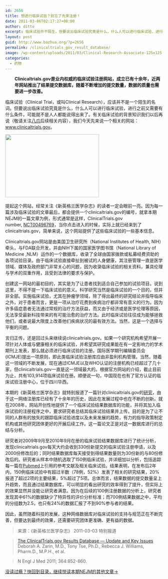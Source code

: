 ```yaml
---
id: 2656
title: 想进行临床试验？别忘了先来注册！
date: 2011-03-06T02:17:27+00:00
author: ditto
excerpt: 临床试验并不陌生，但要说出临床试验究竟是什么，什么人可以进行临床试验，进行之前又需要有什么条件，可能就不是人人都能说得出来了。欲知详情，猛击此文！
layout: post
guid: http://www.bazhua.org/?p=2656
permalink: /clinicaltrials_gov_result_database/
image: /wp-content/uploads/2011/03/Clinical-Research-Associate-125x125.jpg
categories:
  - 药物
---
```

<p style="padding-left: 30px;">
  <strong>Clinicaltrials.gov是业内权威的临床试验注册网站，成立已有十余年，近两年网站推出了结果提交数据库，随着不断增加的提交数量，数据的质量也需要进一步改善。</strong>
</p>

临床试验（Clinical Trial，或叫Clinical Research），应该并不是一个陌生的名词。但要说出临床试验究竟是什么，什么人可以进行临床试验，进行之前又需要有什么条件，可能就不是人人都能说得出来了。有关临床试验的背景知识我们以后再说（敬请关注[八爪](http://www.bazhua.org)后续相关内容），我们今天先来说一个相关的网站：<a href="http://www.clinicaltrials.gov" target="_self">www.clinicaltrials.gov</a>。

[<img class="aligncenter size-medium wp-image-2662" title="Clinical-Research-Associate" src="/wp-content/uploads/2011/03/Clinical-Research-Associate-300x201.jpg" alt="" width="300" height="201" srcset="/wp-content/uploads/2011/03/Clinical-Research-Associate-300x200.jpg 300w, /wp-content/uploads/2011/03/Clinical-Research-Associate-150x100.jpg 150w, /wp-content/uploads/2011/03/Clinical-Research-Associate-360x240.jpg 360w, /wp-content/uploads/2011/03/Clinical-Research-Associate-600x400.jpg 600w, /wp-content/uploads/2011/03/Clinical-Research-Associate.jpg 846w" sizes="(max-width: 300px) 100vw, 300px" />](/wp-content/uploads/2011/03/Clinical-Research-Associate.jpg)

提起这个网站，经常关注《新英格兰医学杂志》的读者一定会眼前一亮。因为每一篇涉及临床试验的文章最后，都会提供一个clinicaltrials.gov的编号，就拿本期NEJM的一篇文章为例，形式通常是这样，ClinicalTrials.gov number, <a href="http://clinicaltrials.gov/show/NCT00496769" target="url">NCT00496769</a>，当你点击进入的时候，实际上就已经来到了clinicaltrials.gov，简单来说，这个网站提供了这些临床试验的一些基本信息。

Clinicaltrials.gov网站是由美国卫生研究所（National Institutes of Health, NIH）牵头，与FDA联合开发，并由NIH下属的国家医学图书馆（National Library of Medicine ,NLM）运作的一个数据库，收录了全球由国家拨款或私募经费资助的各项试验目录。由于临床试验直接牵扯到被试的人身健康，其注册管理一直是医学领域、媒体及政府部门非常关心的问题，因为收录临床试验的相关资料，兼具伦理与学术的双重作用，且受到法律的要求与保护。

创建这一网站的最初目的，其实是为了让患者找到适合自己参加的试验项目。说到这里，不得不提一下临床试验的意义。科学研究当然是临床试验的一个目的，但并非全部。实施临床试验，尤其在肿瘤学领域，除了得出最终的研究结论并指导临床之外，对于患者而言，更是一项从治疗花费到疾病治疗都非常有意义的行为。因为许多癌症患者无法通过常规的治疗方法获益，而又由于经济或是医学伦理等原因，无法享受最新科技带来的有可能治愈的治疗方法。此时临床试验往往成为能够拯救他们，或者说最大限度上改善他们疾病状况的最有效方法。当然，这是一个选择与平衡的问题。

言归正传，还是回过头来继续说clinicaltrials.gov。如果一个研究机构希望开展一项针对人体或与健康相关的临床试验，并希望其研究成果能在有一定影响力的学术期刊上发表，那么就必须进行临床试验的注册。国际医学期刊编辑委员会 (ICMJE)提出一项原则，即此类临床试验注册库应由非盈利机构管理。当然，随着这一领域的不断发展，现在通过ICMJE以及WHO认证的注册机构已经超过了几十家，但clinicaltrials.gov一直是这一领域最大的。根据官方网站的介绍，截止目前为止，共有103,914项临床试验在册。顺便说一句，中国现在也有了官方认证的临床试验注册中心，位于四川华西。

本期的《新英格兰医学杂志》就特别报道了一篇针对clinicaltrials.gov的<a href="http://www.nejm.org/doi/full/10.1056/NEJMsa1012065" target="_self">研究</a>，由于这一网络注册库已经有了十余年的历史，因此在发展过程中也在不断的创新。就在2008年，网站开创性地提供了一个临床试验结果数据库的功能，并将其加入临床试验的注册程序之中，要求研究者总结其临床试验结果并上传。目的是为了让不同的人群有的放矢的跟踪临床试验进度以及未来发展的趋势，有力的指导政策制定机构或其他研究团体更好的开展后续工作。这一篇论文正是对这一数据库进行的总结与分析。

研究者对2009年9月至2010年9月在册的临床试验结果数据库进行了统计分析，发现clinicaltrials.gov每天大约会收到330份新提交的临床试验注册申请，以及2000份修改后的；同时结果数据库每天接受到得结果数量则为30份新的与80份修改后的。研究者从样本中随机选取了150例临床试验，并详细加以分析，包括追踪每一篇在[Pubmed](http://www.ncbi.nlm.nih.gov/pubmed/)上引用的参考文献及相关临床试验。结果表明，在发布后2年内，150例临床试验中有超过半数（78例，52%）发表了相关的研究结果，20%报道了超过2项的主要结果，5%超过了5项。总体而言，结果数据的提交数量呈上升趋势，而且通过结果数据库，可以明显的看出研究的效率得到了提升，但实际上的效果显然并没能让研究者满意。因为在后续的100例注册数据的分析上，研究者发现其中61%的数据缺少了特异性的评价分析标准；而700例结果数据之中，平均的分组数为2.5，也只有24%的数据汇报了不到90%参与者的结果。

因此，虽然随着科技的发展，这种网络数据库对临床试验的支持与规范正在不断完善，但要达到最终的效果，还需要研究团体更准确、更有益的数据。

> 来源：《新英格兰医学杂志》 2011-03-03 特别报道
  
> [The ClinicalTrials.gov Results Database — Update and Key Issues](http://www.nejm.org/doi/full/10.1056/NEJMsa1012065) Deborah A. Zarin, M.D., Tony Tse, Ph.D., Rebecca J. Williams, Pharm.D., M.P.H., et al.
  
> N Engl J Med 2011; 364:852-860.

[没读过瘾？快回到目录，继续悦读本期NEJM的其他文章→](http://www.bazhua.org/2011/03/nejm2011-3.html)
